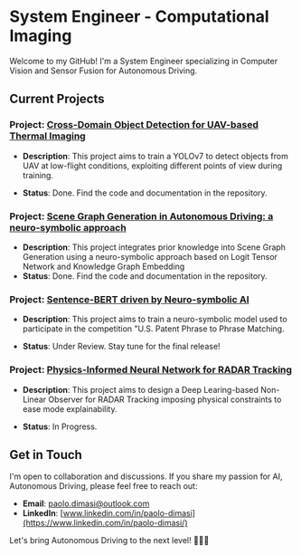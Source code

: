 # System Engineer - Computational Imaging

Welcome to my GitHub! I'm a System Engineer specializing in Computer Vision and Sensor Fusion for Autonomous Driving.

## Current Projects

### Project: [Cross-Domain Object Detection for UAV-based Thermal Imaging](https://github.com/Pamasi/tir_cross_domain#cross-domain-object-detection-for-uav-based-thermal-imaging)
- **Description**: This project aims to train a YOLOv7 to detect objects from UAV at low-flight conditions, exploiting different points of view during training.

- **Status**: Done. Find the code and documentation in the repository.
  
### Project: [Scene Graph Generation in Autonomous Driving: a neuro-symbolic approach](https://github.com/Pamasi/sgg_av)

- **Description**: This project integrates prior knowledge into Scene Graph Generation using a neuro-symbolic approach based on Logit Tensor Network and Knowledge Graph Embedding
- **Status**: Done. Find the code and documentation in the repository.
  
### Project: [Sentence-BERT driven by Neuro-symbolic AI](https://github.com/Pamasi/phrase_matching_ltn/tree/develop)

- **Description**: This project aims to train a neuro-symbolic model used to participate in the competition "U.S. Patent Phrase to Phrase Matching.

- **Status**: Under Review. Stay tune for the final release!
  
### Project: [Physics-Informed Neural Network for RADAR Tracking](https://github.com/Pamasi/pinn_kkl_observer/tree/develop)

- **Description**: This project aims to design a Deep Learing-based Non-Linear Observer for RADAR Tracking imposing physical constraints to ease mode explainability.

- **Status**: In Progress.
## Get in Touch
I'm open to collaboration and discussions. If you share my passion for AI, Autonomous Driving, please feel free to reach out:

- **Email**: [paolo.dimasi@outlook.com](mailto:paolo.dimasi@outlook.com)
- **LinkedIn**: [www.linkedin.com/in/paolo-dimasi](https://www.linkedin.com/in/paolo-dimasi/)

Let's bring Autonomous Driving to the next level! 🚗🤖🌟
